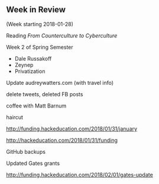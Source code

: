 ## Week in Review

(Week starting 2018-01-28)

Reading _From Counterculture to Cyberculture_

Week 2 of Spring Semester
* Dale Russakoff
* Zeynep
* Privatization

Update audreywatters.com (with travel info)

delete tweets, deleted FB posts

coffee with Matt Barnum

haircut

http://funding.hackeducation.com/2018/01/31/january

http://hackeducation.com/2018/01/31/funding

GitHub backups

Updated Gates grants

http://funding.hackeducation.com/2018/02/01/gates-update
